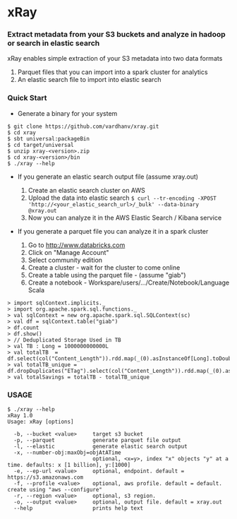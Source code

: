 #  xRay 
### Extract metadata from your S3 buckets and analyze in hadoop or search in elastic search


xRay enables simple extraction of your S3 metadata into two data formats
1. Parquet files that you can import into a spark cluster for analytics
2. An elastic search file to import into elastic search 

### Quick Start

- Generate a binary for your system 
```
$ git clone https://github.com/vardhanv/xray.git
$ cd xray
$ sbt universal:packageBin
$ cd target/universal
$ unzip xray-<version>.zip
$ cd xray-<version>/bin
$ ./xray --help
```

- If you generate an elastic search output file (assume xray.out)
  1. Create an elastic search cluster on AWS
  2. Upload the data into elastic search
`
$ curl --tr-encoding -XPOST 'http://<your_elastic_search_url>/_bulk' --data-binary @xray.out
`
  3. Now you can analyze it in the AWS Elastic Search / Kibana service
  
- If you generate a parquet file you can analyze it in a spark cluster
  1. Go to http://www.databricks.com
  2. Click on "Manage Account" 
  3. Select community edition
  4. Create a cluster - wait for the cluster to come online
  5. Create a table using the parquet file - (assume "giab")
  6. Create a notebook - Workspare/users/.../Create/Notebook/Language Scala
```
> import sqlContext.implicits._
> import org.apache.spark.sql.functions._
> val sqlContext = new org.apache.spark.sql.SQLContext(sc)
> val df = sqlContext.table("giab")
> df.count
> df.show()
> // Deduplicated Storage Used in TB
> val TB : Long = 1000000000000L
> val totalTB  = df.select(col("Content_Length")).rdd.map(_(0).asInstanceOf[Long].toDouble/TB).reduce(_+_)
> val totalTB_unique = df.dropDuplicates("ETag").select(col("Content_Length")).rdd.map(_(0).asInstanceOf[Long].toDouble/TB).reduce(_+_)
> val totalSavings = totalTB - totalTB_unique
```

### USAGE
```
$ ./xray --help
xRay 1.0
Usage: xRay [options]

  -b, --bucket <value>     target s3 bucket
  -p, --parquet            generate parquet file output
  -l, --elastic            generate elastic search output
  -x, --number-obj:maxObj=objAtATime
                           optional, <x=y>, index "x" objects "y" at a time. defaults: x [1 billion], y:[1000]
  -e, --ep-url <value>     optional, endpoint. default = https://s3.amazonaws.com
  -f, --profile <value>    optional, aws profile. default = default. create using "aws --configure"
  -r, --region <value>     optional, s3 region.
  -o, --output <value>     optional, output file. default = xray.out
  --help                   prints help text
```
